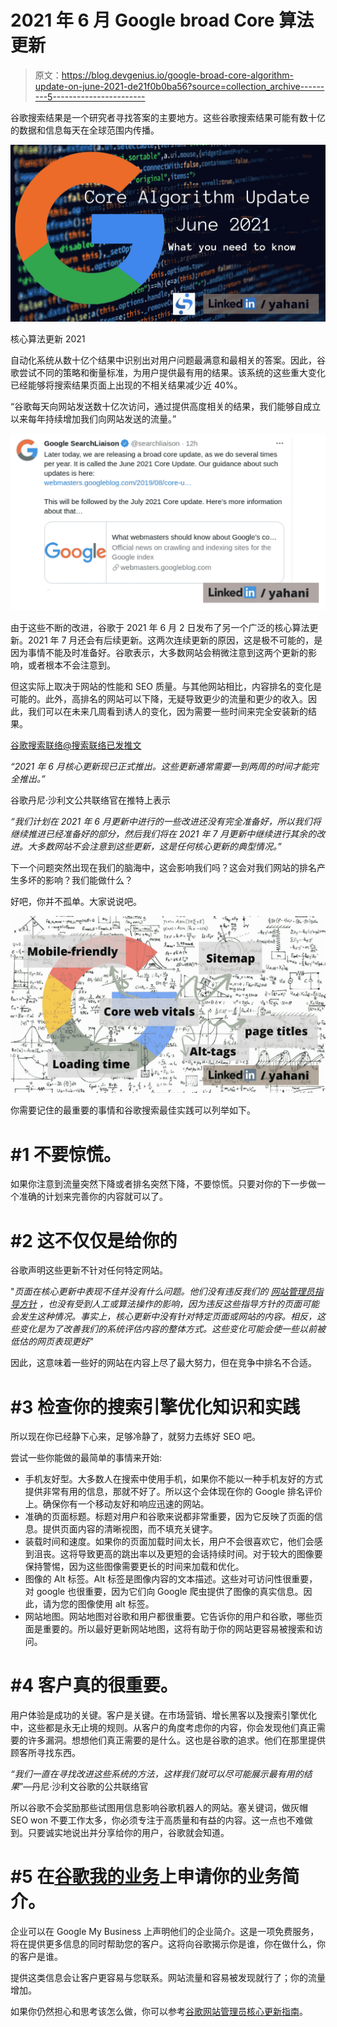 # 2021 年 6 月 Google broad Core 算法更新

> 原文：<https://blog.devgenius.io/google-broad-core-algorithm-update-on-june-2021-de21f0b0ba56?source=collection_archive---------5----------------------->

谷歌搜索结果是一个研究者寻找答案的主要地方。这些谷歌搜索结果可能有数十亿的数据和信息每天在全球范围内传播。

![](img/26004ef8dc39588a8983ad5c99b31f6e.png)

核心算法更新 2021

自动化系统从数十亿个结果中识别出对用户问题最满意和最相关的答案。因此，谷歌尝试不同的策略和衡量标准，为用户提供最有用的结果。该系统的这些重大变化已经能够将搜索结果页面上出现的不相关结果减少近 40%。

“谷歌每天向网站发送数十亿次访问，通过提供高度相关的结果，我们能够自成立以来每年持续增加我们向网站发送的流量。”

![](img/9fd6e78effd6cc535bbbf6cbdb6d1cf3.png)

由于这些不断的改进，谷歌于 2021 年 6 月 2 日发布了另一个广泛的核心算法更新。2021 年 7 月还会有后续更新。这两次连续更新的原因，这是极不可能的，是因为事情不能及时准备好。谷歌表示，大多数网站会稍微注意到这两个更新的影响，或者根本不会注意到。

但这实际上取决于网站的性能和 SEO 质量。与其他网站相比，内容排名的变化是可能的。此外，高排名的网站可以下降，无疑导致更少的流量和更少的收入。因此，我们可以在未来几周看到诱人的变化，因为需要一些时间来完全安装新的结果。

[谷歌搜索联络@搜索联络已发推文](https://twitter.com/searchliaison)

*“2021 年 6 月核心更新现已正式推出。这些更新通常需要一到两周的时间才能完全推出。”*

谷歌丹尼·沙利文公共联络官在推特上表示

*“我们计划在 2021 年 6 月更新中进行的一些改进还没有完全准备好，所以我们将继续推进已经准备好的部分，然后我们将在 2021 年 7 月更新中继续进行其余的改进。大多数网站不会注意到这些更新，这是任何核心更新的典型情况。”*

下一个问题突然出现在我们的脑海中，这会影响我们吗？这会对我们网站的排名产生多坏的影响？我们能做什么？

好吧，你并不孤单。大家说说吧。

![](img/6caeb395577d60ccbd050111698d108a.png)

你需要记住的最重要的事情和谷歌搜索最佳实践可以列举如下。

# #1 不要惊慌。

如果你注意到流量突然下降或者排名突然下降，不要惊慌。只要对你的下一步做一个准确的计划来完善你的内容就可以了。

# #2 这不仅仅是给你的

谷歌声明这些更新不针对任何特定网站。

"*页面在核心更新中表现不佳并没有什么问题。他们没有违反我们的* [*网站管理员指导方针*](https://developers.google.com/search/docs/advanced/guidelines/webmaster-guidelines) *，也没有受到人工或算法操作的影响，因为违反这些指导方针的页面可能会发生这种情况。事实上，核心更新中没有针对特定页面或网站的内容。相反，这些变化是为了改善我们的系统评估内容的整体方式。这些变化可能会使一些以前被低估的网页表现更好"*

因此，这意味着一些好的网站在内容上尽了最大努力，但在竞争中排名不合适。

# #3 检查你的搜索引擎优化知识和实践

所以现在你已经静下心来，足够冷静了，就努力去练好 SEO 吧。

尝试一些你能做的最简单的事情来开始:

*   手机友好型。大多数人在搜索中使用手机，如果你不能以一种手机友好的方式提供非常有用的信息，那就不好了。所以这个会体现在你的 Google 排名评价上。确保你有一个移动友好和响应迅速的网站。
*   准确的页面标题。标题对用户和谷歌来说都非常重要，因为它反映了页面的信息。提供页面内容的清晰视图，而不填充关键字。
*   装载时间和速度。如果你的页面加载时间太长，用户不会很喜欢它，他们会感到沮丧。这将导致更高的跳出率以及更短的会话持续时间。对于较大的图像要保持警惕，因为这些图像需要更长的时间来加载和优化。
*   图像的 Alt 标签。Alt 标签是图像内容的文本描述。这些对可访问性很重要，对 google 也很重要，因为它们向 Google 爬虫提供了图像的真实信息。因此，请为您的图像使用 alt 标签。
*   网站地图。网站地图对谷歌和用户都很重要。它告诉你的用户和谷歌，哪些页面是重要的。所以最好更新网站地图，这将有助于你的网站更容易被搜索和访问。

# #4 客户真的很重要。

用户体验是成功的关键。客户是关键。在市场营销、增长黑客以及搜索引擎优化中，这些都是永无止境的规则。从客户的角度考虑你的内容，你会发现他们真正需要的许多漏洞。想想他们真正需要的是什么。这也是谷歌的追求。他们在那里提供顾客所寻找东西。

*“我们一直在寻找改进这些系统的方法，这样我们就可以尽可能展示最有用的结果*”—丹尼·沙利文谷歌的公共联络官

所以谷歌不会奖励那些试图用信息影响谷歌机器人的网站。塞关键词，做灰帽 SEO won 不要工作太多，你必须专注于高质量和有益的内容。这一点也不难做到。只要诚实地说出并分享给你的用户，谷歌就会知道。

# #5 在[谷歌我的业务](https://www.google.com/business/)上申请你的业务简介。

企业可以在 Google My Business 上声明他们的企业简介。这是一项免费服务，将在提供更多信息的同时帮助您的客户。这将向谷歌揭示你是谁，你在做什么，你的客户是谁。

提供这类信息会让客户更容易与您联系。网站流量和容易被发现就行了；你的流量增加。

如果你仍然担心和思考该怎么做，你可以参考[谷歌网站管理员核心更新指南](https://developers.google.com/search/blog/2019/08/core-updates)。
